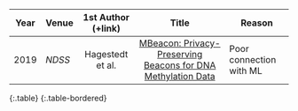 
|  Year  | Venue | 1st Author (+link) | Title | Reason |
|:--:|-----------------|:---------------------------------------------------------------------------------------------------:|:----------:|-----------|
|  2019 | _NDSS_ |                Hagestedt et al.                      |     [MBeacon: Privacy-Preserving Beacons for DNA Methylation Data](https://www.ndss-symposium.org/wp-content/uploads/2019/02/ndss2019_03A-2_Hagestedt_paper.pdf)     |  Poor connection with ML |
{:.table}
{:.table-bordered}